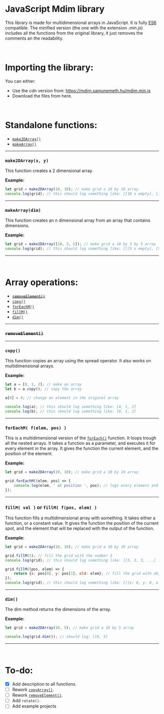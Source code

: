 # JavaScript Mdim library

This library is made for multidimensional arrays in JavaScript. It is fully [ES6](https://www.w3schools.com/js/js_es6.asp) compatible. The minified version (the one with the extension *.min.js*) includes all the functions from the original library, it just removes the comments an the readability.

<br/>




# Importing the library:

You can either:

- Use the *cdn* version from: https://mdim.samunemeth.hu/mdim.min.js
- Download the files from here.

<br/>




# Standalone functions:

- [`make2DArray()`](#make2DArray)
- [`makeArray()`](#makeArray)



---


<a name="make2DArray"></a>

### `make2DArray(x, y)`

This function creates a 2 dimensional array.

**Example:**

```javascript
let grid = make2DArray(10, 10); // make grid a 10 by 10 array
console.log(grid); // this should log something like: [[10 x empty], [10 x empty], ...]
```


---


<a name="makeArray"></a>

### `makeArray(dim)`

This function creates an n dimensional array from an array that contains dimensions.

**Example:**

```javascript
let grid = make2DArray([10, 3, 5]); // make grid a 10 by 3 by 5 array
console.log(grid); // this should log something like: [[[5 x empty], [5 x empty] ...] ...]
```


---

<br/>




# Array operations:

- [~~`removeElement()`~~](#removeElement)
- [`copy()`](#copy)
- [`forEachM()`](#forEachM)
- [`fillM()`](#fillM)
- [`dim()`](#dim)



---

<a name="removeElement"></a>

### ~~`removeElement()`~~


---


<a name="copy"></a>

### `copy()`

This function copies an array using the spread operator. It also works on multidimensional arrays.

**Example:**

```javascript
let a = [0, 1, 2]; // make an array
let b = a.copy(); // copy the array

a[0] = 4; // change an element in the original array

console.log(a); // this should log something like: [4, 1, 2]
console.log(b); // this should log something like: [0, 1, 2]
```


---


<a name="forEachM"></a>

### `forEachM( f(elem, pos) )`

This is a multidimensional version of the [`forEach()`](https://www.w3schools.com/jsref/jsref_foreach.asp) function. It loops trough all the nested arrays. It takes a function as a parameter, and executes it for every element in the array. It gives the function the current element, and the position of the element.

**Example:**

```javascript
let grid = make2DArray(10, 10); // make grid a 10 by 10 array

grid.forEachM((elem, pos) => {
    console.log(elem, ' at position ', pos); // logs every element and it's position to the console
});
```


---


<a name="fillM"></a>

### `fillM( val )` or `fillM( f(pos, elem) )`

This function fills a multidimensional array with something. It takes either a function, or a constant value. It gives the function the position of the current spot, and the element that will be replaced with the output of the function.

**Example:**

```javascript
let grid = make2DArray(10, 10); // make grid a 10 by 10 array

grid.fillM(3); // fill the grid with the number 3
console.log(grid); // this should log something like: [[3, 3, 3, ...] ...]

grid.fillM((pos, elem) => {
    return {x: pos[0], y: pos[1], old: elem}; // fill the grid with object that contain the objects position and the old value (in this case: 3)
});
console.log(grid); // this should log something like: [[{x: 0, y: 0, old: 3}, ...] ...]
```


---


<a name="dim"></a>

### `dim()`

The dim method returns the dimensions of the array.

**Example:**

```javascript
let grid = make2DArray(10, 5); // make grid a 10 by 5 array

console.log(grid.dim()); // should log: [10, 5]
```


---

<br/>




# To-do:

- [x] Add description to all functions.
- [ ] Rework [`copyArray()`](#copyArray).
- [ ] Rework [`removeElement()`](#removeElement).
- [ ] Add `rotate()`.
- [ ] Add example projects